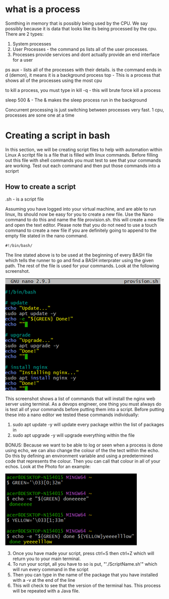 # what is a process
Somthing in memory that is possibly being used by the CPU. We say possibly because it is data that looks like its being processed by the cpu. 
There are 2 types:
1. System processes
2. User Processes - the command ps lists all of the user processes.
3. Processes provide services and dont actually provide an end interface for a user


ps aux - lists all of the processes with their details. is the command ends in d (demon), it means it is a background process
top - This is a process that shows all of the processes using the most cpu

to kill  a process, you must type in kill -q <process ID> - this will brute force kill a process

sleep 500 & - The & makes the sleep process run in the background 

Concurrent processing is just switching between processes very fast. 1 cpu, processes are sone one at a time
# Creating a script in bash
In this section, we will be creating script files to help with automation within Linux
A scritpt file is a file that is filled with linux commands. 
Before filling out this file with shell commands you must test to see that your commands are working.
Test out each command and then put those commands into a scriprt 

## How to create a script
.sh - is a script file 

Assuming you have logged into your virtual machine, and are able to run linux, Its should now be easy for you to create a new file.
Use the Nano command to do this and name the file provision.sh.
this will create a new file and open the text editor.
Please note that you do not need to use a touch command to create a new file if you are definitely going to append to the empty file stated in the nano command.

```
#!/bin/bash/
```
The line stated above is to be used at the beginning of every BASH file which tells the runner to go and find a BASH interprater using the given path.
The rest of the file is used for your commands. Look at the following screenshot.

![Alt text](../../readme-images/provisionSHFile.png)

This screenshot shows a list of commands that will install the nginx web server using terminal.
As a devops engineer, one thing you must always do is test all of your commands before putting them into a script. 
Before putting these into a nano editor we tested these commands individually:
1. sudo apt update -y will update every package within the list of packages in 
2. sudo apt upgrade -y will upgrade everything within the file

BONUS: Because we want to be able to log or seen when a process is done using echo, we can also change the colour of the the tect within the echo. Do this by defining an environment variable and using a predetermined code that represents the colour. Then you can call that colour in all of your echos. Look at the Photo for an example:

![Alt text](../../readme-images/ChangingTheColourOfText.png)


3. Once you have made your script, press ctrl+S then ctrl+Z which will return you to your main  terminal.
4. To run your script, all you have to so is put, "'./ScriptName.sh'" which will run every command in the script
5. Then you can type in the name of the package that you have installed with a -v at the end of the line
6. This will check to see that the version of the terminal has. This process will be repeated with a Java file.